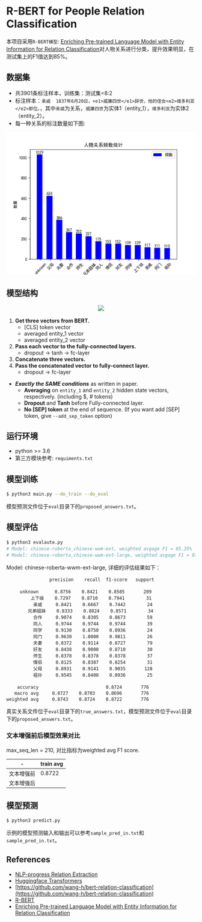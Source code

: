# R-BERT for People Relation Classification

本项目采用`R-BERT模型`: [Enriching Pre-trained Language Model with Entity Information for Relation Classification](https://arxiv.org/abs/1905.08284)对人物关系进行分类，提升效果明显，在测试集上的F1值达到85%。

## 数据集

- 共3901条标注样本，训练集：测试集=8:2
- 标注样本：`亲戚  1837年6月20日，<e1>威廉四世</e1>辞世，他的侄女<e2>维多利亚</e2>即位。`，其中`亲戚`为关系，`威廉四世`为实体1（entity_1），`维多利亚`为实体2（entity_2）。
- 每一种关系的标注数量如下图:

<p float="left" align="center">
    <img width="600" src="https://raw.githubusercontent.com/percent4/R-BERT_for_people_relation_extraction/master/data/bar_chart.png" />  
</p>

## 模型结构

<p float="left" align="center">
    <img width="600" src="https://user-images.githubusercontent.com/28896432/68673458-1b090d00-0597-11ea-96b1-7c1453e6edbb.png" />  
</p>

1. **Get three vectors from BERT.**
   - [CLS] token vector
   - averaged entity_1 vector
   - averaged entity_2 vector
2. **Pass each vector to the fully-connected layers.**
   - dropout -> tanh -> fc-layer
3. **Concatenate three vectors.**
4. **Pass the concatenated vector to fully-connect layer.**
   - dropout -> fc-layer

- **_Exactly the SAME conditions_** as written in paper.
  - **Averaging** on `entity_1` and `entity_2` hidden state vectors, respectively. (including \$, # tokens)
  - **Dropout** and **Tanh** before Fully-connected layer.
  - **No [SEP] token** at the end of sequence. (If you want add [SEP] token, give `--add_sep_token` option)

## 运行环境

- python >= 3.6
- 第三方模块参考: `requiments.txt`

## 模型训练

```bash
$ python3 main.py --do_train --do_eval
```

模型预测文件位于`eval`目录下的`proposed_answers.txt`。

## 模型评估

```bash
$ python3 evalaute.py
# Model: chinese-roberta_chinese-wwm-ext, weighted avgage F1 = 85.35%
# Model: chinese-roberta_chinese-wwm-ext-large, weighted avgage F1 = 87.22%
```

Model: chinese-roberta-wwm-ext-large, 详细的评估结果如下：

```
                precision    recall  f1-score   support

     unknown      0.8756    0.8421    0.8585       209
         上下级    0.7297    0.8710    0.7941        31
          亲戚     0.8421    0.6667    0.7442        24
        兄弟姐妹    0.8333    0.8824    0.8571        34
          合作     0.9074    0.8305    0.8673        59
          同人     0.9744    0.9744    0.9744        39
          同学     0.9130    0.8750    0.8936        24
          同门     0.9630    1.0000    0.9811        26
          夫妻     0.8372    0.9114    0.8727        79
          好友     0.8438    0.9000    0.8710        30
          师生     0.8378    0.8378    0.8378        37
          情侣     0.8125    0.8387    0.8254        31
          父母     0.8931    0.9141    0.9035       128
          祖孙     0.9545    0.8400    0.8936        25

    accuracy                         0.8724       776
   macro avg     0.8727    0.8703    0.8696       776
weighted avg     0.8743    0.8724    0.8722       776
```

真实关系文件位于`eval`目录下的`true_answers.txt`，模型预测文件位于`eval`目录下的`proposed_answers.txt`。

### 文本增强前后模型效果对比

max_seq_len = 210, 对比指标为weighted avg F1 score.

|-|train avg|
|---|---|
|文本增强前|0.8722|
|文本增强后||

## 模型预测

```bash
$ python3 predict.py
```
示例的模型预测输入和输出可以参考`sample_pred_in.txt`和`sample_pred_in.txt`。

## References

- [NLP-progress Relation Extraction](http://nlpprogress.com/english/relationship_extraction.html)
- [Huggingface Transformers](https://github.com/huggingface/transformers)
- [https://github.com/wang-h/bert-relation-classification](https://github.com/wang-h/bert-relation-classification)
- [R-BERT](https://github.com/monologg/R-BERT)
- [Enriching Pre-trained Language Model with Entity Information for Relation Classification](https://arxiv.org/pdf/1905.08284.pdf)
